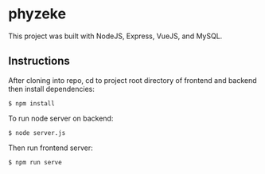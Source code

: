 # phyzeke

This project was built with NodeJS, Express, VueJS, and MySQL.

## Instructions
After cloning into repo, cd to project root directory of frontend and backend then install dependencies:

```
$ npm install
```

To run node server on backend:

```
$ node server.js
```

Then run frontend server:

```
$ npm run serve
```

